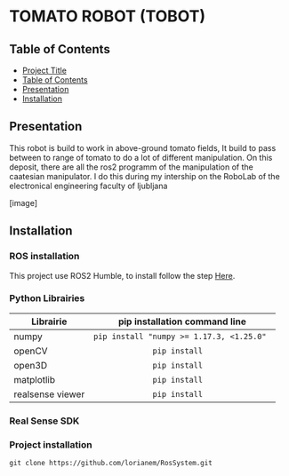 # TOMATO ROBOT (TOBOT)

## Table of Contents
- [Project Title](#project-title)
- [Table of Contents](#table-of-contents)
- [Presentation](#presentation)
- [Installation](#installation)


## Presentation 
  
This robot is build to work in above-ground tomato fields, It build to pass between to range of tomato to do a lot of different manipulation.
On this deposit, there are all the ros2 programm of the manipulation of the caatesian manipulator.
I do this during my intership on the RoboLab of the electronical engineering faculty of ljubljana 

[image] 


## Installation 

### ROS installation 

This project use ROS2 Humble, to install follow the step  [Here](https://docs.ros.org/en/humble/Installation.html).

### Python Librairies 

| Librairie   | pip installation command line  |
| ------------- |:-------------:|
| numpy     | ```pip install "numpy >= 1.17.3, <1.25.0" ```   |
| openCV      | ```pip install  ```    |
| open3D     | ```pip install  ```    |
| matplotlib     | ```pip install  ```    |
| realsense viewer     | ```pip install  ```    |


### Real Sense SDK


### Project installation 
``` git clone https://github.com/lorianem/RosSystem.git ```
